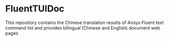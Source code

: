 # FluentTUIDoc
This repository contains the Chinese translation results of Ansys Fluent text command list and provides bilingual (Chinese and English) document web pages

